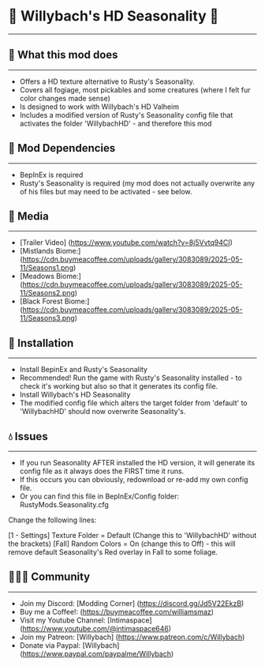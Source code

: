 # 🌻 Willybach's HD Seasonality 🌻
---

## 🌳 What this mod does
---

- Offers a HD texture alternative to Rusty's Seasonality.
- Covers all fogiage, most pickables and some creatures (where I felt fur color changes made sense)
- Is designed to work with Willybach's HD Valheim
- Includes a modified version of Rusty's Seasonality config file that activates the folder 'WillybachHD' - and therefore this mod

## 🌲 Mod Dependencies
---

- BepInEx is required
- Rusty's Seasonality is required (my mod does not actually overwrite any of his files but may need to be activated - see below.


## 💐 Media
---

- [Trailer Video] (https://www.youtube.com/watch?v=8j5Vvtq94CI)
- [Mistlands Biome:] (https://cdn.buymeacoffee.com/uploads/gallery/3083089/2025-05-11/Seasons1.png)
- [Meadows Biome:] (https://cdn.buymeacoffee.com/uploads/gallery/3083089/2025-05-11/Seasons2.png)
- [Black Forest Biome:] (https://cdn.buymeacoffee.com/uploads/gallery/3083089/2025-05-11/Seasons3.png)

## 🍂 Installation
---

- Install BepinEx and Rusty's Seasonality
- Recommended! Run the game with Rusty's Seasonality installed - to check it's working but also so that it generates its config file. 
- Install Willybach's HD Seasonality
- The modified config file which alters the target folder from 'default' to 'WillybachHD' should now overwrite Seasonality's. 

## 💧 Issues
--- 

- If you run Seasonality AFTER installed the HD version, it will generate its config file as it always does the FIRST time it runs.
- If this occurs you can obviously, redownload or re-add my own config file.
- Or you can find this file in BepInEx/Config folder: RustyMods.Seasonality.cfg

Change the following lines:

[1 - Settings]
Texture Folder = Default (Change this to 'WillybachHD' without the brackets)
[Fall]
Random Colors = On (change this to Off) - this will remove default Seasonality's Red overlay in Fall to some foliage.

## 🧑‍🤝‍🧑 Community
---

- Join my Discord: [Modding Corner] (https://discord.gg/Jd5V22EkzB)
- Buy me a Coffee!: (https://buymeacoffee.com/williamsmaz)
- Visit my Youtube Channel: [Intimaspace] (https://www.youtube.com/@intimaspace646)
- Join my Patreon: [Willybach] (https://www.patreon.com/c/Willybach)
- Donate via Paypal: [Willybach] (https://www.paypal.com/paypalme/Willybach)
